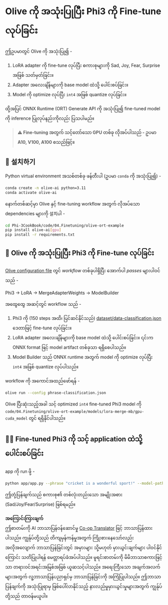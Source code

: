 <!--
CO_OP_TRANSLATOR_METADATA:
{
  "original_hash": "4164123a700fecd535d850f09506d72a",
  "translation_date": "2025-07-16T16:06:27+00:00",
  "source_file": "code/03.Finetuning/olive-ort-example/README.md",
  "language_code": "my"
}
-->
# Olive ကို အသုံးပြုပြီး Phi3 ကို Fine-tune လုပ်ခြင်း

ဤဥပမာတွင် Olive ကို အသုံးပြု၍ -

1. LoRA adapter ကို fine-tune လုပ်ပြီး စကားစုများကို Sad, Joy, Fear, Surprise အဖြစ် သတ်မှတ်ခြင်း။
1. Adapter အလေးချိန်များကို base model ထဲသို့ ပေါင်းစပ်ခြင်း။
1. Model ကို optimize လုပ်ပြီး `int4` အဖြစ် quantize လုပ်ခြင်း။

ထို့အပြင် ONNX Runtime (ORT) Generate API ကို အသုံးပြု၍ fine-tuned model ကို inference ပြုလုပ်နည်းကိုလည်း ပြသပါမည်။

> **⚠️ Fine-tuning အတွက် သင့်တော်သော GPU တစ်ခု လိုအပ်ပါသည် - ဥပမာ A10, V100, A100 စသည်ဖြင့်။**

## 💾 설치하기

Python virtual environment အသစ်တစ်ခု ဖန်တီးပါ (ဥပမာ `conda` ကို အသုံးပြု၍) -

```bash
conda create -n olive-ai python=3.11
conda activate olive-ai
```

နောက်တစ်ဆင့်မှာ Olive နှင့် fine-tuning workflow အတွက် လိုအပ်သော dependencies များကို 설치ပါ -

```bash
cd Phi-3CookBook/code/04.Finetuning/olive-ort-example
pip install olive-ai[gpu]
pip install -r requirements.txt
```

## 🧪 Olive ကို အသုံးပြုပြီး Phi3 ကို Fine-tune လုပ်ခြင်း
[Olive configuration file](../../../../../code/03.Finetuning/olive-ort-example/phrase-classification.json) တွင် *workflow* တစ်ခုပါရှိပြီး အောက်ပါ *passes* များပါဝင်သည် -

Phi3 -> LoRA -> MergeAdapterWeights -> ModelBuilder

အထွေထွေ အဆင့်တွင် workflow သည် -

1. Phi3 ကို (150 steps အထိ၊ ပြင်ဆင်နိုင်သည်) [dataset/data-classification.json](../../../../../code/03.Finetuning/olive-ort-example/dataset/dataset-classification.json) ဒေတာဖြင့် fine-tune လုပ်ခြင်း။
1. LoRA adapter အလေးချိန်များကို base model ထဲသို့ ပေါင်းစပ်ခြင်း။ ၎င်းက ONNX format ဖြင့် model artifact တစ်ခုသာ ရရှိစေပါသည်။
1. Model Builder သည် ONNX runtime အတွက် model ကို optimize လုပ်ပြီး `int4` အဖြစ် quantize လုပ်ပါသည်။

workflow ကို အကောင်အထည်ဖော်ရန် -

```bash
olive run --config phrase-classification.json
```

Olive ပြီးဆုံးသည့်အခါ သင့် optimized `int4` fine-tuned Phi3 model ကို `code/04.Finetuning/olive-ort-example/models/lora-merge-mb/gpu-cuda_model` တွင် ရရှိနိုင်ပါသည်။

## 🧑‍💻 Fine-tuned Phi3 ကို သင့် application ထဲသို့ ပေါင်းစပ်ခြင်း

app ကို run ဖို့ -

```bash
python app/app.py --phrase "cricket is a wonderful sport!" --model-path models/lora-merge-mb/gpu-cuda_model
```

ဤတုံ့ပြန်ချက်သည် စကားစု၏ တစ်လုံးတည်းသော အမျိုးအစား (Sad/Joy/Fear/Surprise) ဖြစ်ရမည်။

**အကြောင်းကြားချက်**  
ဤစာတမ်းကို AI ဘာသာပြန်ဝန်ဆောင်မှု [Co-op Translator](https://github.com/Azure/co-op-translator) ဖြင့် ဘာသာပြန်ထားပါသည်။ ကျွန်ုပ်တို့သည် တိကျမှန်ကန်မှုအတွက် ကြိုးစားနေသော်လည်း အလိုအလျောက် ဘာသာပြန်ခြင်းတွင် အမှားများ သို့မဟုတ် မှားယွင်းချက်များ ပါဝင်နိုင်ကြောင်း သတိပြုပါရန် မေတ္တာရပ်ခံအပ်ပါသည်။ မူရင်းစာတမ်းကို မိမိဘာသာစကားဖြင့်သာ တရားဝင်အရင်းအမြစ်အဖြစ် ယူဆသင့်ပါသည်။ အရေးကြီးသော အချက်အလက်များအတွက် လူ့ဘာသာပြန်ပညာရှင်မှ ဘာသာပြန်ခြင်းကို အကြံပြုပါသည်။ ဤဘာသာပြန်ချက်ကို အသုံးပြုရာမှ ဖြစ်ပေါ်လာနိုင်သည့် နားလည်မှုမှားယွင်းမှုများအတွက် ကျွန်ုပ်တို့သည် တာဝန်မယူပါ။